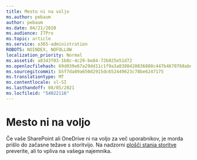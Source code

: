```yaml
---
title: Mesto ni na voljo
ms.author: pebaum
author: pebaum
ms.date: 04/21/2020
ms.audience: ITPro
ms.topic: article
ms.service: o365-administration
ROBOTS: NOINDEX, NOFOLLOW
localization_priority: Normal
ms.assetid: a8343f03-1b8c-4c29-be84-72b025e51d72
ms.openlocfilehash: 69d039e67a29dd11c1f9a3a8388420836808c447b4670768abd3dae36d80f8a2
ms.sourcegitcommit: b5f7da89a650d2915dc652449623c78be6247175
ms.translationtype: MT
ms.contentlocale: sl-SI
ms.lasthandoff: 08/05/2021
ms.locfileid: "54022116"
---
```

# <a name="site-is-not-available"></a>Mesto ni na voljo

Če vaše SharePoint ali OneDrive ni na voljo za več uporabnikov, je morda prišlo do začasne težave s storitvijo. Na nadzorni [plošči stanja storitve](https://admin.microsoft.com/AdminPortal/Home#/servicehealth) preverite, ali to vpliva na vašega najemnika. 
  

